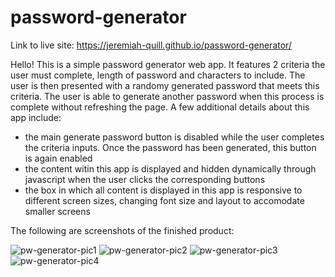 # password-generator

Link to live site: https://jeremiah-quill.github.io/password-generator/

Hello! This is a simple password generator web app.  It features 2 criteria the user must complete, length of password and characters to include.  The user is then presented with a randomy generated password that meets this criteria.  The user is able to generate another password when this process is complete without refreshing the page.  A few additional details about this app include:


* the main generate password button is disabled while the user completes the criteria inputs.  Once the password has been generated, this button is again enabled
* the content witin this app is displayed and hidden dynamically through javascript when the user clicks the corresponding buttons
* the box in which all content is displayed in this app is responsive to different screen sizes, changing font size and layout to accomodate smaller screens

The following are screenshots of the finished product:

![pw-generator-pic1](https://user-images.githubusercontent.com/53875206/134366999-9736c4da-a06d-4640-8e1d-a98c7b3de97f.png)
![pw-generator-pic2](https://user-images.githubusercontent.com/53875206/134367280-0ca83137-767b-4cfb-9071-97415964a27b.png)
![pw-generator-pic3](https://user-images.githubusercontent.com/53875206/134367022-f5abdfc1-da99-46cf-9286-bf8cb4a40ed1.png)
![pw-generator-pic4](https://user-images.githubusercontent.com/53875206/134367028-1b823771-c184-45ca-9f06-ad8331a5a918.png)
